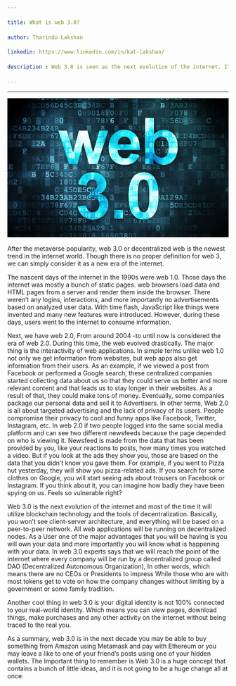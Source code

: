 ```yaml
---

title: What is web 3.0?

author: Tharindu Lakshan

linkedin: https://www.linkedin.com/in/kat-lakshan/

description : Web 3.0 is seen as the next evolution of the internet. It aims to change our current web and make it more decentralized, open, and trustless.

---
```

___

<img src="/img/web3.jpeg"/> 

After the metaverse popularity, web 3.0 or decentralized web is the newest trend in the internet world. Though there is no proper definition for web 3, we can simply consider it as a new era of the internet. 

The nascent days of the internet in the 1990s were web 1.0.  Those days the internet was mostly a bunch of static pages. web browsers load data and HTML pages from a server and render them inside the browser. There weren’t any logins, interactions, and more importantly no advertisements based on analyzed user data. With time flash, JavaScript like things were invented and many new features were introduced. However, during these days, users went to the internet to consume information. 

Next, we have web 2.0, From around 2004 -to until now is considered the era of web 2.0. During this time, the web evolved drastically. The major thing is the interactivity of web applications. In simple terms unlike web 1.0 not only we get information from websites, but web apps also get information from their users. As an example, if we viewed a post from Facebook or performed a Google search, these centralized companies started collecting data about us so that they could serve us better and more relevant content and that leads us to stay longer in their websites. As a result of that, they could make tons of money. Eventually, some companies package our personal data and sell it to Advertisers. In other terms, Web 2.0 is all about targeted advertising and the lack of privacy of its users. People compromise their privacy to cool and funny apps like Facebook, Twitter, Instagram, etc. In web 2.0 if two people logged into the same social media platform and can see two different newsfeeds because the page depended on who is viewing it. Newsfeed is made from the data that has been provided by you, like your reactions to posts, how many times you watched a video. But if you look at the ads they show you, those are based on the data that you didn’t know you gave them. For example, if you went to Pizza hut yesterday, they will show you pizza-related ads. If you search for some clothes on Google, you will start seeing ads about trousers on Facebook or Instagram. If you think about it, you can imagine how badly they have been spying on us. Feels so vulnerable right?

Web 3.0 is the next evolution of the internet and most of the time it will utilize blockchain technology and the tools of decentralization.  Basically, you won’t see client-server architecture, and everything will be based on a peer-to-peer network. All web applications will be running on decentralized nodes. As a User one of the major advantages that you will be having is you will own your data and more importantly you will know what is happening with your data. In web 3.0 experts says that we will reach the point of the internet where every company will be run by a decentralized group called DAO (Decentralized Autonomous Organization), In other words, which means there are no CEOs or Presidents to impress While those who are with most tokens get to vote on how the company changes without limiting by a government or some family tradition. 

Another cool thing in web 3.0 is your digital identity is not 100% connected to your real-world identity. Which means you can view pages, download things, make purchases and any other activity on the internet without being traced to the real you.

As a summary, web 3.0 is in the next decade you may be able to buy something from Amazon using Metamask and pay with Ethereum or you may leave a like to one of your friend’s posts using one of your hidden wallets. The Important thing to remember is Web 3.0 is a huge concept that contains a bunch of little ideas, and it is not going to be a huge change all at once. 
